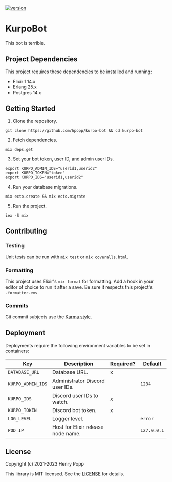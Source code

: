 [![version](https://img.shields.io/badge/version-0.3.2-orange.svg)](https://github.com/hpopp/kurpo-bot/commits/master)

# KurpoBot

This bot is terrible.

## Project Dependencies

This project requires these dependencies to be installed and running:

- Elixir 1.14.x
- Erlang 25.x
- Postgres 14.x

## Getting Started

1. Clone the repository.

```shell
git clone https://github.com/hpopp/kurpo-bot && cd kurpo-bot
```

2. Fetch dependencies.

```shell
mix deps.get
```

3. Set your bot token, user ID, and admin user IDs.

```shell
export KURPO_ADMIN_IDS="userid1,userid2"
export KURPO_TOKEN="token"
export KURPO_IDS="userid1,userid2"
```

4. Run your database migrations.

```
mix ecto.create && mix ecto.migrate
```

5. Run the project.

```
iex -S mix
```

## Contributing

### Testing

Unit tests can be run with `mix test` or `mix coveralls.html`.

### Formatting

This project uses Elixir's `mix format` for formatting. Add a hook in your editor of choice to
run it after a save. Be sure it respects this project's `.formatter.exs`.

### Commits

Git commit subjects use the [Karma style](http://karma-runner.github.io/5.0/dev/git-commit-msg.html).

## Deployment

Deployments require the following environment variables to be set in containers:

| Key               | Description                        | Required? | Default     |
| ----------------- | ---------------------------------- | --------- | ----------- |
| `DATABASE_URL`    | Database URL.                      | x         |             |
| `KURPO_ADMIN_IDS` | Administrator Discord user IDs.    |           | `1234`      |
| `KURPO_IDS`       | Discord user IDs to watch.         | x         |             |
| `KURPO_TOKEN`     | Discord bot token.                 | x         |             |
| `LOG_LEVEL`       | Logger level.                      |           | `error`     |
| `POD_IP`          | Host for Elixir release node name. |           | `127.0.0.1` |

## License

Copyright (c) 2021-2023 Henry Popp

This library is MIT licensed. See the [LICENSE](https://github.com/hpopp/kurpo-bot/blob/master/LICENSE) for details.
